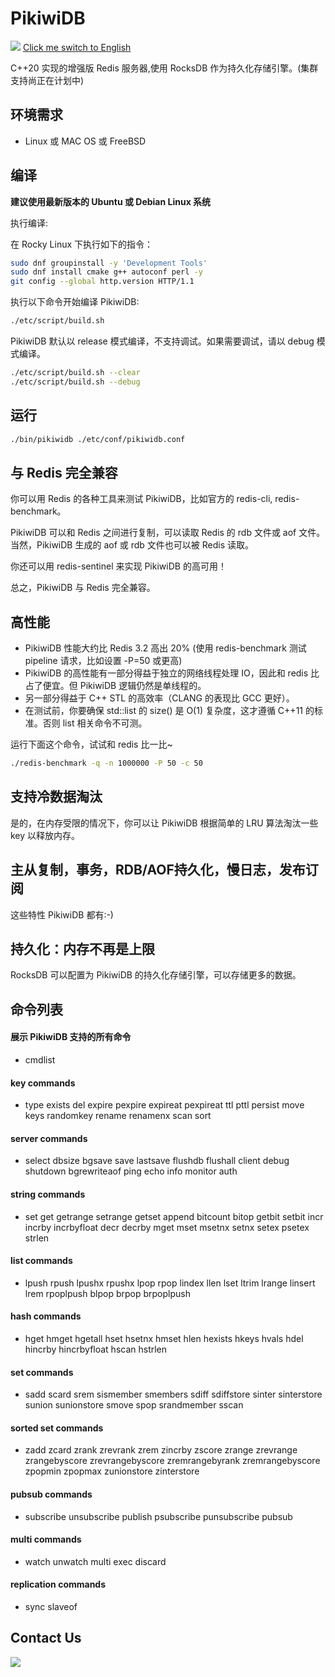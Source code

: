 # PikiwiDB
![](docs/images/pikiwidb-logo.png)
[Click me switch to English](README.en.md)

C++20 实现的增强版 Redis 服务器,使用 RocksDB 作为持久化存储引擎。(集群支持尚正在计划中)

## 环境需求

* Linux 或 MAC OS 或 FreeBSD

## 编译

**建议使用最新版本的 Ubuntu 或 Debian Linux 系统**

执行编译:

在 Rocky Linux 下执行如下的指令：

```bash
sudo dnf groupinstall -y 'Development Tools'
sudo dnf install cmake g++ autoconf perl -y
git config --global http.version HTTP/1.1
```

执行以下命令开始编译 PikiwiDB:

```bash
./etc/script/build.sh
```

PikiwiDB 默认以 release 模式编译，不支持调试。如果需要调试，请以 debug 模式编译。

```bash
./etc/script/build.sh --clear
./etc/script/build.sh --debug
```

## 运行

```bash
./bin/pikiwidb ./etc/conf/pikiwidb.conf
```

## 与 Redis 完全兼容

你可以用 Redis 的各种工具来测试 PikiwiDB，比如官方的 redis-cli, redis-benchmark。

PikiwiDB 可以和 Redis 之间进行复制，可以读取 Redis 的 rdb 文件或 aof 文件。当然，PikiwiDB 生成的 aof 或 rdb 文件也可以被 Redis 读取。

你还可以用 redis-sentinel 来实现 PikiwiDB 的高可用！

总之，PikiwiDB 与 Redis 完全兼容。

## 高性能

- PikiwiDB 性能大约比 Redis 3.2 高出 20% (使用 redis-benchmark 测试 pipeline 请求，比如设置 -P=50 或更高)
- PikiwiDB 的高性能有一部分得益于独立的网络线程处理 IO，因此和 redis 比占了便宜。但 PikiwiDB 逻辑仍然是单线程的。
- 另一部分得益于 C++ STL 的高效率（CLANG 的表现比 GCC 更好）。
- 在测试前，你要确保 std::list 的 size() 是 O(1) 复杂度，这才遵循 C++11 的标准。否则 list 相关命令不可测。

运行下面这个命令，试试和 redis 比一比~
```bash
./redis-benchmark -q -n 1000000 -P 50 -c 50
```

## 支持冷数据淘汰

是的，在内存受限的情况下，你可以让 PikiwiDB 根据简单的 LRU 算法淘汰一些 key 以释放内存。

## 主从复制，事务，RDB/AOF持久化，慢日志，发布订阅

这些特性 PikiwiDB 都有:-)

## 持久化：内存不再是上限
RocksDB 可以配置为 PikiwiDB 的持久化存储引擎，可以存储更多的数据。

## 命令列表

#### 展示 PikiwiDB 支持的所有命令

- cmdlist

#### key commands

- type exists del expire pexpire expireat pexpireat ttl pttl persist move keys randomkey rename renamenx scan sort

#### server commands

- select dbsize bgsave save lastsave flushdb flushall client debug shutdown bgrewriteaof ping echo info monitor auth

#### string commands

- set get getrange setrange getset append bitcount bitop getbit setbit incr incrby incrbyfloat decr decrby mget mset msetnx setnx setex psetex strlen

#### list commands

- lpush rpush lpushx rpushx lpop rpop lindex llen lset ltrim lrange linsert lrem rpoplpush blpop brpop brpoplpush

#### hash commands

- hget hmget hgetall hset hsetnx hmset hlen hexists hkeys hvals hdel hincrby hincrbyfloat hscan hstrlen

#### set commands

- sadd scard srem sismember smembers sdiff sdiffstore sinter sinterstore sunion sunionstore smove spop srandmember sscan

#### sorted set commands

- zadd zcard zrank zrevrank zrem zincrby zscore zrange zrevrange zrangebyscore zrevrangebyscore zremrangebyrank zremrangebyscore zpopmin zpopmax zunionstore zinterstore

#### pubsub commands

- subscribe unsubscribe publish psubscribe punsubscribe pubsub

#### multi commands

- watch unwatch multi exec discard

#### replication commands

- sync slaveof
  

## Contact Us

![](docs/images/pikiwidb-wechat-cn.png)

